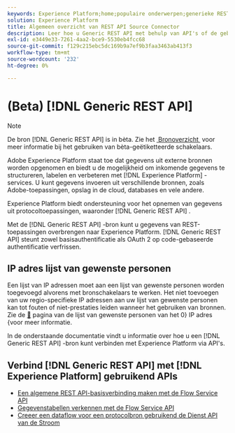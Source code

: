 ```yaml
---
keywords: Experience Platform;home;populaire onderwerpen;generieke REST;algemene rest
solution: Experience Platform
title: Algemeen overzicht van REST API Source Connector
description: Leer hoe u Generic REST API met behulp van API's of de gebruikersinterface kunt verbinden met Adobe Experience Platform.
exl-id: e3449e33-7261-4aa2-bce9-5530eb4fcc68
source-git-commit: f129c215ebc5dc169b9a7ef9b3faa3463ab413f3
workflow-type: tm+mt
source-wordcount: '232'
ht-degree: 0%

---
```


# (Beta) [!DNL Generic REST API]

>[!NOTE]
>
>De bron [!DNL Generic REST API] is in bèta. Zie het [&#x200B; Bronoverzicht &#x200B;](../../home.md#terms-and-conditions) voor meer informatie bij het gebruiken van bèta-geëtiketteerde schakelaars.

Adobe Experience Platform staat toe dat gegevens uit externe bronnen worden opgenomen en biedt u de mogelijkheid om inkomende gegevens te structureren, labelen en verbeteren met [!DNL Experience Platform] -services. U kunt gegevens invoeren uit verschillende bronnen, zoals Adobe-toepassingen, opslag in de cloud, databases en vele andere.

Experience Platform biedt ondersteuning voor het opnemen van gegevens uit protocoltoepassingen, waaronder [!DNL Generic REST API] .

Met de [!DNL Generic REST API] -bron kunt u gegevens van REST-toepassingen overbrengen naar Experience Platform. [!DNL Generic REST API] steunt zowel basisauthentificatie als OAuth 2 op code-gebaseerde authentificatie verfrissen.

## IP adres lijst van gewenste personen

Een lijst van IP adressen moet aan een lijst van gewenste personen worden toegevoegd alvorens met bronschakelaars te werken. Het niet toevoegen van uw regio-specifieke IP adressen aan uw lijst van gewenste personen kan tot fouten of niet-prestaties leiden wanneer het gebruiken van bronnen. Zie de [&#128279;](../../ip-address-allow-list.md) pagina van de lijst van gewenste personen van het 0&rbrace; IP adres &lbrace;voor meer informatie.

In de onderstaande documentatie vindt u informatie over hoe u een [!DNL Generic REST API] -bron kunt verbinden met Experience Platform via API&#39;s.

## Verbind [!DNL Generic REST API] met [!DNL Experience Platform] gebruikend APIs

- [Een algemene REST API-basisverbinding maken met de Flow Service API](../../tutorials/api/create/protocols/generic-rest.md)
- [Gegevenstabellen verkennen met de Flow Service API](../../tutorials/api/explore/tabular.md)
- [Creeer een dataflow voor een protocolbron gebruikend de Dienst API van de Stroom](../../tutorials/api/collect/protocols.md)
